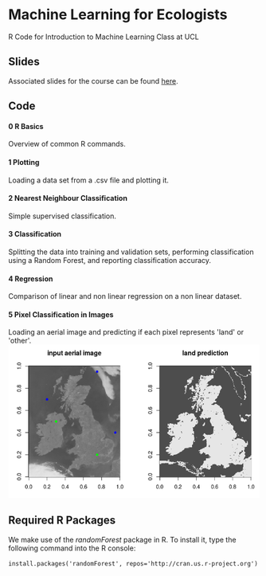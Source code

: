 # Machine Learning for Ecologists
R Code for Introduction to Machine Learning Class at UCL

## Slides
Associated slides for the course can be found [here](http://www0.cs.ucl.ac.uk/staff/O.MacAodha/ml_intro/).

## Code
#### 0 R Basics
Overview of common R commands.

#### 1 Plotting
Loading a data set from a .csv file and plotting it. 

#### 2 Nearest Neighbour Classification
Simple supervised classification. 

#### 3 Classification 
Splitting the data into training and validation sets, performing classification using a Random Forest, and reporting classification accuracy.  

#### 4 Regression
Comparison of linear and non linear regression on a non linear dataset. 

#### 5 Pixel Classification in Images
Loading an aerial image and predicting if each pixel represents 'land' or 'other'.
![alt text](https://github.com/macaodha/ML_Ecology/blob/master/5_pixel_classification_result.png "5 Pixel Classification Result")


## Required R Packages
We make use of the *randomForest* package in R. To install it, type the following command into the R console:
```
install.packages('randomForest', repos='http://cran.us.r-project.org')
